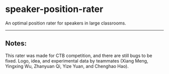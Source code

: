 # speaker-position-rater
An optimal position rater for speakers in large classrooms.

---

## Notes:
This rater was made for CTB competition, and there are still bugs to be fixed.
Logo, idea, and experimental data by teammates (Xiang Meng, Yingxing Wu, Zhanyuan Qi, Yize Yuan, and Chenghao Hao).
